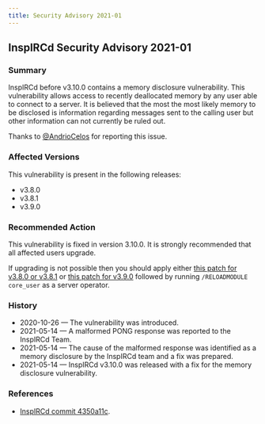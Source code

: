 ```yaml
---
title: Security Advisory 2021-01
---
```


## InspIRCd Security Advisory 2021-01

### Summary

InspIRCd before v3.10.0 contains a memory disclosure vulnerability. This vulnerability allows access to recently deallocated memory by any user able to connect to a server. It is believed that the most the most likely memory to be disclosed is information regarding messages sent to the calling user but other information can not currently be ruled out.

Thanks to [@AndrioCelos](https://github.com/AndrioCelos) for reporting this issue.

### Affected Versions

This vulnerability is present in the following releases:

* v3.8.0
* v3.8.1
* v3.9.0

### Recommended Action

This vulnerability is fixed in version 3.10.0. It is strongly recommended that all affected users upgrade.

If upgrading is not possible then you should apply either [this patch for v3.8.0 or v3.8.1](https://github.com/inspircd/inspircd/commit/6fbe4dd791e62005c5243762cf6bd01b48ed9d73.patch) or [this patch for v3.9.0](https://github.com/inspircd/inspircd/commit/4350a11c663b0d75f8119743bffb7736d87abd4d.patch) followed by running `/RELOADMODULE core_user` as a server operator.

### History

* 2020-10-26 &mdash; The vulnerability was introduced.
* 2021-05-14 &mdash; A malformed PONG response was reported to the InspIRCd Team.
* 2021-05-14 &mdash; The cause of the malformed response was identified as a memory disclosure by the InspIRCd team and a fix was prepared.
* 2021-05-14 &mdash; InspIRCd v3.10.0 was released with a fix for the memory disclosure vulnerability.

### References

* [InspIRCd commit 4350a11c](https://github.com/inspircd/inspircd/commit/4350a11c663b0d75f8119743bffb7736d87abd4d).
